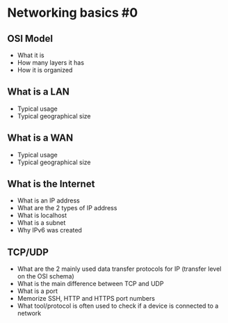 # Networking basics #0

<h2>OSI Model</h2>
<ul>
<li>What it is</li>
<li>How many layers it has</li>
<li>How it is organized</li>
</ul>

<h2>What is a LAN</h2>
<ul>
<li>Typical usage</li>
<li>Typical geographical size</li>
</ul>

<h2>What is a WAN</h2>
<ul>
<li>Typical usage</li>
<li>Typical geographical size</li>
</ul>

<h2>What is the Internet</h2>
<ul>
<li>What is an IP address</li>
<li>What are the 2 types of IP address</li>
<li>What is localhost</li>
<li>What is a subnet</li>
<li>Why IPv6 was created</li>
</ul>

<h2>TCP/UDP</h2>
<ul>
<li>What are the 2 mainly used data transfer protocols for IP (transfer level on the OSI schema)</li>
<li> What is the main difference between TCP and UDP</li>
<li>What is a port</li>
<li>Memorize SSH, HTTP and HTTPS port numbers</li>
<li>What tool/protocol is often used to check if a device is connected to a network</li>
</ul>

